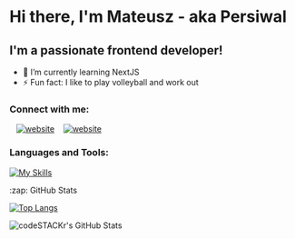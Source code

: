 # Hi there, I'm Mateusz - aka Persiwal

## I'm a passionate frontend developer!

- 🌱 I’m currently learning NextJS
  <!-- - 📜 2022 Learning roadmap: Node -->
  <!-- - 🥅 2022 Goals: Land my first frontend developer job -->
- ⚡ Fun fact: I like to play volleyball and work out

### Connect with me:

&nbsp;&nbsp;
[![website](https://img.shields.io/badge/-LinkedIn-blue?style=for-the-badge&logo=linkedin)](https://www.linkedin.com/in/mateuszbarwicki/)
&nbsp;&nbsp;
[![website](https://img.shields.io/badge/Gmail-D14836?style=for-the-badge&logo=gmail&logoColor=white)](mailto:mateuszbarwicki2@gmail.com)

### Languages and Tools:

[![My Skills](https://skillicons.dev/icons?i=js,ts,html,css,scss,react,postman,nodejs,express,vscode,swagger,jest,mui,webpack,eslint,prettier,npm,husky,redux)](https://skillicons.dev)

  <summary>:zap: GitHub Stats</summary>

[![Top Langs](https://github-readme-stats.vercel.app/api/top-langs/?username=Persiwal&theme=dark&text_color=fff&border_color=79ff97&layout=compact)](https://github.com/Persiwal)

  <img align="left" alt="codeSTACKr's GitHub Stats" src="https://github-readme-stats.vercel.app/api?username=Persiwal&show_icons=true&hide_border=false&title_color=ff652f&icon_color=FFE400&bg_color=09131B&text_color=ffffff&border_color=0c1a25" />
